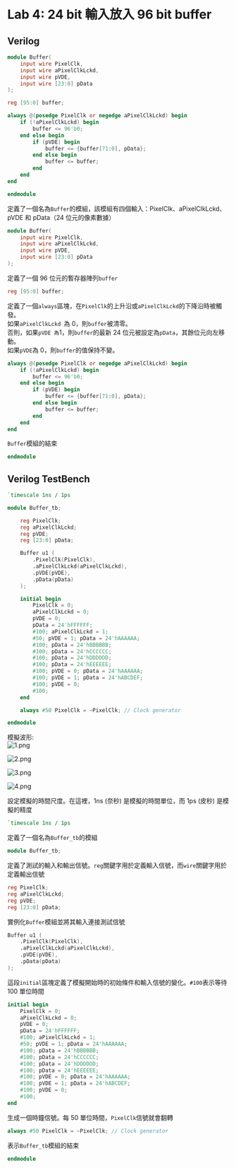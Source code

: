 # Lab 4: 24 bit 輸入放入 96 bit buffer    
## Verilog  
```v
module Buffer(
    input wire PixelClk,
    input wire aPixelClkLckd,
    input wire pVDE,
    input wire [23:0] pData
);

reg [95:0] buffer;

always @(posedge PixelClk or negedge aPixelClkLckd) begin
    if (!aPixelClkLckd) begin
        buffer <= 96'b0;
    end else begin
        if (pVDE) begin
            buffer <= {buffer[71:0], pData};
        end else begin
            buffer <= buffer;
        end
    end
end

endmodule
```
  
定義了一個名為`Buffer`的模組，該模組有四個輸入：PixelClk、aPixelClkLckd、pVDE 和 pData（24 位元的像素數據）  
```v
module Buffer(
    input wire PixelClk,
    input wire aPixelClkLckd,
    input wire pVDE,
    input wire [23:0] pData
);
```
  
定義了一個 96 位元的暫存器陣列`buffer`  
```v
reg [95:0] buffer;
```
  
定義了一個`always`區塊，在`PixelClk`的上升沿或`aPixelClkLckd`的下降沿時被觸發。  
如果`aPixelClkLckd `為 0，則`buffer`被清零。  
否則，如果`pVDE 為`1，則`buffer`的最新 24 位元被設定為`pData`，其餘位元向左移動。  
如果`pVDE`為 0，則`buffer`的值保持不變。  
```v
always @(posedge PixelClk or negedge aPixelClkLckd) begin
    if (!aPixelClkLckd) begin
        buffer <= 96'b0;
    end else begin
        if (pVDE) begin
            buffer <= {buffer[71:0], pData};
        end else begin
            buffer <= buffer;
        end
    end
end
```
  
`Buffer`模組的結束  
```v
endmodule
```
  
## Verilog TestBench  
```v
`timescale 1ns / 1ps

module Buffer_tb;

    reg PixelClk;
    reg aPixelClkLckd;
    reg pVDE;
    reg [23:0] pData;

    Buffer u1 (
        .PixelClk(PixelClk), 
        .aPixelClkLckd(aPixelClkLckd), 
        .pVDE(pVDE), 
        .pData(pData)
    );

    initial begin
        PixelClk = 0;
        aPixelClkLckd = 0;
        pVDE = 0;
        pData = 24'hFFFFFF;
        #100; aPixelClkLckd = 1;
        #50; pVDE = 1; pData = 24'hAAAAAA;
        #100; pData = 24'hBBBBBB;
        #100; pData = 24'hCCCCCC;
        #100; pData = 24'hDDDDDD;
        #100; pData = 24'hEEEEEE;
        #100; pVDE = 0; pData = 24'hAAAAAA;
        #100; pVDE = 1; pData = 24'hABCDEF;
        #100; pVDE = 0;
        #100;
    end

    always #50 PixelClk = ~PixelClk; // Clock generator

endmodule
```
  
模擬波形:  
![1.png](pictures/1.png "0 ~ 280 ns")
  
![2.png](pictures/2.png "260 ~ 520 ns")
  
![3.png](pictures/3.png "500 ~ 760 ns")
  
![4.png](pictures/4.png "740 ~ 1000 ns")
  
設定模擬的時間尺度。在這裡，1ns (奈秒) 是模擬的時間單位，而 1ps (皮秒) 是模擬的精度  
```v
`timescale 1ns / 1ps
```
  
定義了一個名為`Buffer_tb`的模組  
```v
module Buffer_tb;
```
  
定義了測試的輸入和輸出信號。`reg`關鍵字用於定義輸入信號，而`wire`關鍵字用於定義輸出信號  
```v
reg PixelClk;
reg aPixelClkLckd;
reg pVDE;
reg [23:0] pData;
```
  
實例化`Buffer`模組並將其輸入連接測試信號  
```v
Buffer u1 (
    .PixelClk(PixelClk), 
    .aPixelClkLckd(aPixelClkLckd), 
    .pVDE(pVDE), 
    .pData(pData)
);
```
  
這段`initial`區塊定義了模擬開始時的初始條件和輸入信號的變化。`#100`表示等待 100 單位時間  
```v
initial begin
    PixelClk = 0;
    aPixelClkLckd = 0;
    pVDE = 0;
    pData = 24'hFFFFFF;
    #100; aPixelClkLckd = 1;
    #50; pVDE = 1; pData = 24'hAAAAAA;
    #100; pData = 24'hBBBBBB;
    #100; pData = 24'hCCCCCC;
    #100; pData = 24'hDDDDDD;
    #100; pData = 24'hEEEEEE;
    #100; pVDE = 0; pData = 24'hAAAAAA;
    #100; pVDE = 1; pData = 24'hABCDEF;
    #100; pVDE = 0;
    #100;
end
```
  
生成一個時鐘信號。每 50 單位時間，`PixelClk`信號就會翻轉  
```v
always #50 PixelClk = ~PixelClk; // Clock generator
```
  
表示`Buffer_tb`模組的結束  
```v
endmodule
```